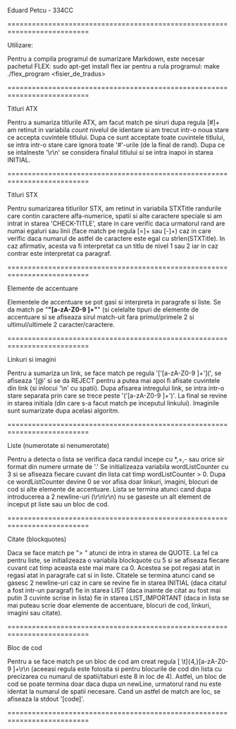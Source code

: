 Eduard Petcu - 334CC

==========================================================================

Utilizare:

Pentru a compila programul de sumarizare Markdown, este necesar pachetul FLEX:
sudo apt-get install flex
iar pentru a rula programul:
make
./flex_program <fisier_de_tradus>

==========================================================================

Titluri ATX

Pentru a sumariza titlurile ATX, am facut match pe siruri dupa regula [#]+ 
am retinut in variabila *count* nivelul de identare si am trecut
intr-o noua stare ce accepta cuvintele titlului. Dupa ce sunt acceptate toate
cuvintele titlului, se intra intr-o stare care ignora toate '#'-urile (de la 
final de rand). Dupa ce se intalneste '\r\n' se considera finalul titlului 
si se intra inapoi in starea INITIAL.

==========================================================================

Titluri STX

Pentru sumarizarea titlurilor STX, am retinut in variabila STXTitle
randurile care contin caractere alfa-numerice, spatii si alte caractere
speciale si am intrat in starea 'CHECK-TITLE', stare in care verific daca 
urmatorul rand are numai egaluri sau linii (face match pe regula [=]+ sau
[-]+) caz in care verific daca numarul de astfel de caractere este egal
cu strlen(STXTitle). In caz afirmativ, acesta va fi interpretat ca un titlu
de nivel 1 sau 2 iar in caz contrar este interpretat ca paragraf.

==========================================================================

Elemente de accentuare

Elementele de accentuare se pot gasi si interpreta in paragrafe si liste.
Se da match pe "**"[a-zA-Z0-9 ]+"**" (si celelalte tipuri de elemente de 
accentuare si se afiseaza sirul match-uit fara primul/primele 2 si 
ultimul/ultimele 2 caracter/caractere.

==========================================================================

Linkuri si imagini

Pentru a sumariza un link, se face match pe regula
'['[a-zA-Z0-9 ]+'](', se afiseaza '[@' si se da REJECT pentru a putea mai apoi
fi afisate cuvintele din link (si inlocui '\n' cu spatii).
Dupa afisarea intregului link, se intra intr-o stare separata prin care se trece
peste '('[a-zA-Z0-9 ]+')'. La final se revine in starea initiala (din care s-a
facut match pe inceputul linkului).
Imaginile sunt sumarizate dupa acelasi algoritm.

==========================================================================

Liste (numerotate si nenumerotate)

Pentru a detecta o lista se verifica daca randul incepe cu *,+,- sau orice
sir format din numere urmate de '.'
Se initializeaza variabila wordListCounter cu 3 si se afiseaza fiecare cuvant
din lista cat timp wordListCounter > 0. 
Dupa ce wordListCounter devine 0 se vor afisa doar linkuri, imagini, blocuri
de cod si alte elemente de accentuare.
Lista se termina atunci cand dupa introducerea a 2 newline-uri (\r\n\r\n)
nu se gaseste un alt element de inceput pt liste sau un bloc de cod.

==========================================================================

Citate (blockquotes)

Daca se face match pe "> " atunci de intra in starea de QUOTE. La fel ca pentru
liste, se initializeaza o variabila blockquote cu 5 si se afiseaza fiecare
cuvant cat timp aceasta este mai mare ca 0. Acestea se pot regasi atat in
regasi atat in paragrafe cat si in liste. 
Citatele se termina atunci cand se gasesc 2 newline-uri caz in care 
se revine fie in starea INITIAL (daca citatul a fost intr-un paragraf)
fie in starea LIST (daca inainte de citat au fost mai putin 3 cuvinte
scrise in lista) fie in starea LIST_IMPORTANT (daca in lista se mai puteau
scrie doar elemente de accentuare, blocuri de cod, linkuri, imagini sau
citate).

==========================================================================

Bloc de cod

Pentru a se face match pe un bloc de cod am creat regula 
[ \t]{4,}[a-zA-Z0-9 ]+\r\n (aceeasi regula este folosita si pentru blocurile de 
cod din lista cu precizarea cu numarul de spatii/taburi este 8 in loc de 4).
Astfel, un bloc de cod se poate termina doar daca dupa un newLine, urmatorul
rand nu este identat la numarul de spatii necesare.
Cand un astfel de match are loc, se afiseaza la stdout '[code]'.

==========================================================================
